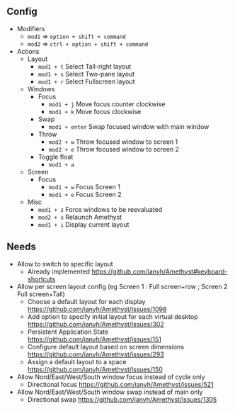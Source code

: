 ## Config

- Modifiers
	- `mod1` => `option + shift + command`
	- `mod2` => `ctrl + option + shift + command`
- Actions
	- Layout
		- `mod1 + t` Select Tall-right layout
		- `mod1 + s` Select Two-pane layout
		- `mod1 + r` Select Fullscreen layout
	- Windows
		- Focus
			- `mod1 + j` Move focus counter clockwise
			- `mod1 + k` Move focus clockwise 
		- Swap
			- `mod1 + enter` Swap focused window with main window
		- Throw
			- `mod2 + w` Throw focused window to screen 1
			- `mod2 + e` Throw focused window to screen 2
		- Toggle float
			- `mod1 + a` 
	- Screen
		- Focus
			- `mod1 + w` Focus Screen 1
			- `mod1 + e` Focus Screen 2
	- Misc
		- `mod1 + z` Force windows to be reevaluated
		- `mod2 + x` Relaunch Amethyst
		- `mod1 + i` Display current layout

## Needs
- Allow to switch to specific layout
	- Already implemented https://github.com/ianyh/Amethyst#keyboard-shortcuts
- Allow per screen layout config (eg Screen 1 : Full screen+row ; Screen 2 Full screen+Tall)
	- Choose a default layout for each display https://github.com/ianyh/Amethyst/issues/1098 
	- Add option to specify initial layout for each virtual desktop https://github.com/ianyh/Amethyst/issues/302
	- Persistent Application State https://github.com/ianyh/Amethyst/issues/151
	- Configure default layout based on screen dimensions https://github.com/ianyh/Amethyst/issues/293
	- Assign a default layout to a space https://github.com/ianyh/Amethyst/issues/150
- Allow Nord/East/West/South window focus instead of cycle only
	- Directional focus https://github.com/ianyh/Amethyst/issues/521
- Allow Nord/East/West/South window swap instead of main only
	- Directional swap https://github.com/ianyh/Amethyst/issues/1305